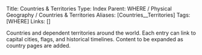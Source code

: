 Title: Countries & Territories
Type: Index
Parent: WHERE / Physical Geography / Countries & Territories
Aliases: [Countries__Territories]
Tags: [WHERE]
Links: []

Countries and dependent territories around the world. Each entry can link to capital cities, flags, and historical timelines. Content to be expanded as country pages are added.
